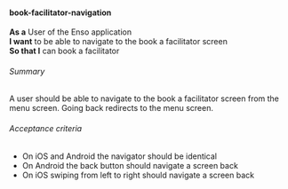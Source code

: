 #### book-facilitator-navigation
**As a** User of the Enso application <br />
**I want** to be able to navigate to the book a facilitator screen <br />
**So that I** can book a facilitator

###### Summary
A user should be able to navigate to the book a facilitator screen from the menu screen. Going back redirects to the menu screen.

###### Acceptance criteria
- On iOS and Android the navigator should be identical
- On Android the back button should navigate a screen back
- On iOS swiping from left to right should navigate a screen back
